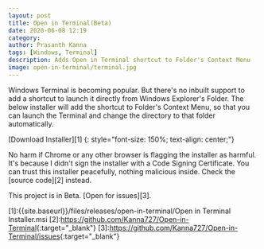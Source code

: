 ```yaml
---
layout: post
title: Open in Terminal(Beta)
date: 2020-06-08 12:19
category: 
author: Prasanth Kanna
tags: [Windows, Terminal]
description: Adds Open in Terminal shortcut to Folder's Context Menu
image: open-in-terminal/terminal.jpg
---
```


Windows Terminal is becoming popular. But there's no inbuilt support to add a shortcut to launch it directly from Windows Explorer's Folder. The below installer will add the shortcut to Folder's Context Menu, so that you can launch the Terminal and change the directory to that folder automatically.

[Download Installer][1]
{: style="font-size: 150%; text-align: center;"}

No harm if Chrome or any other browser is flagging the installer as harmful. It's because I didn't sign the installer with a Code Signing Certificate. You can trust this installer peacefully, nothing malicious inside. Check the [source code][2] instead.

This project is in Beta. [Open for issues][3].

[1]:{{site.baseurl}}/files/releases/open-in-terminal/Open in Terminal Installer.msi
[2]:<https://github.com/Kanna727/Open-in-Terminal>{:target="_blank"}
[3]:<https://github.com/Kanna727/Open-in-Terminal/issues>{:target="_blank"}

